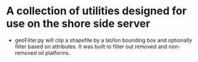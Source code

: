 # A collection of utilities designed for use on the shore side server
- geoFilter.py will clip a shapefile by a lat/lon bounding box and optionally filter based on attributes. It was built to filter out removed and non-removed oil platforms.
